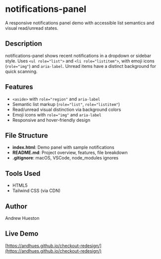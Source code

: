# notifications-panel

A responsive notifications panel demo with accessible list semantics and visual read/unread states.

## Description
notifications-panel shows recent notifications in a dropdown or sidebar style. Uses `<ul role="list">` and `<li role="listitem">`, with emoji icons (`role="img"`) and `aria-label`. Unread items have a distinct background for quick scanning.

## Features
- `<aside>` with `role="region"` and `aria-label`  
- Semantic list markup (`role="list"`, `role="listitem"`)  
- Read/unread visual distinction via background colors  
- Emoji icons with `role="img"` and `aria-label`  
- Responsive and hover-friendly design  

## File Structure
- **index.html**: Demo panel with sample notifications  
- **README.md**: Project overview, features, file breakdown  
- **.gitignore**: macOS, VSCode, node_modules ignores  

## Tools Used
- HTML5  
- Tailwind CSS (via CDN)  

## Author
Andrew Hueston
## Live Demo 
[https://andhues.github.io/checkout-redesign/](https://andhues.github.io/checkout-redesign/)
